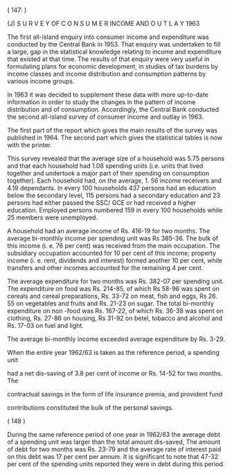 ( 147: )

(J) S U R V E Y OF C O N S U M E R INCOME AND O U T L A Y 1963

The first all-island enquiry into consumer income and expenditure was conducted by the Central Bank in 1953. That enquiry was underta­ken to fill a large, gap in the statistical knowledge relating to income and expen­diture that existed at that time. The results of that enquiry were very useful in formulating plans for economic development, in studies of tax burdens by income classes and income distribution and consumption patterns by various income groups.

In 1963 it was decided to supplement these data with more up-to-date information in order to study the changes in the pattern of income distribution and of consumption. Accordingly, the Central Bank conducted the second all-island survey of consumer income and outlay in 1963.

The first part of the report which gives the main results of the survey was published in 1964. The second part which gives the statistical tables is now with the printer.

This survey revealed that the average size of a household was 5.75 persons and that each household had 1.08 spending units (i.e. units that lived together and undertook a major part of their spending on consumption together). Each household had, on the average, 1. 56 income receivers and 4.19 dependants. In every 100 households 437 persons had an education below the secondary level, 115 persons had a secondary education and 23 persons had either passed the SSC/ GCE or had received a higher education. Employed persons numbered 159 in every 100 households while 25 members were unemployed.

A household had an average income of Rs. 416-19 for two months. The average bi-monthly income per spending unit was Rs 385-36. The bulk of this income (i. e. 76 per cent) was received from the main occupation. The subsidiary occupation accounted for 10 per cent of this income; property income (i. e. rent, dividends and interest) formed another 10 per cent, while transfers and other incomes accounted for the remaining 4 per cent.

The average expenditure for two months was Rs. 382-07 per spending unit. The expenditure on food was Rs. 214-85, of which Rs 58-96 was spent on cereals and cereal preparations, Rs. 33-72 on meat, fish and eggs, Rs 26. 55 on vegetables and fruits and Rs. 21-23 on sugar. The total bi-monthly expenditure on non -food was Rs. 167-22, of which Rs. 36-38 was spent on clothing, Rs. 27-86 on housing, Rs 31-92 on betel, tobacco and alcohol and Rs. 17-03 on fuel and light.

The average bi-monthly income exceeded average expenditure by Rs. 3-29.

When the entire year 1962/63 is taken as the reference period, a spending unit

had a net dis-saving of 3.8 per cent of income or Rs. 14-52 for two months. The

contractual savings in the form of life insurance premia, and provident fund

contributions constituted the bulk of the personal savings.

( 148 )

During the same reference period of one year in 1962/63 the average debt of a spending unit was larger than the total amount dis-saved, The amount of debt for two months was Rs. 23-79 and the average rate of interest paid on this debt was 17 per cent per annum. It is significant to note that 47-32 per cent of the spending units reported they were in debt during this period.